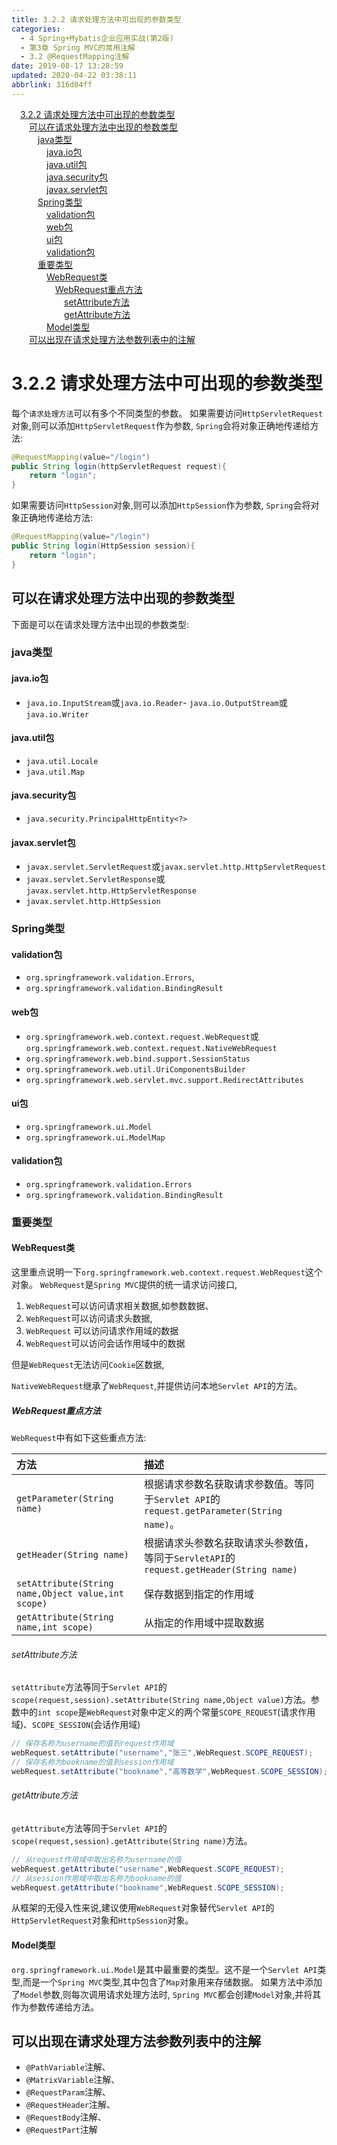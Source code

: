 ```yaml
---
title: 3.2.2 请求处理方法中可出现的参数类型
categories: 
  - 4 Spring+Mybatis企业应用实战(第2版)
  - 第3章 Spring MVC的常用注解
  - 3.2 @RequestMapping注解
date: 2019-08-17 13:28:59
updated: 2020-04-22 03:38:11
abbrlink: 316d04ff
---
```

<div id='my_toc'><a href="/JavaReadingNotes/316d04ff/#3-2-2-请求处理方法中可出现的参数类型" class="header_1">3.2.2 请求处理方法中可出现的参数类型</a>&nbsp;<br><a href="/JavaReadingNotes/316d04ff/#可以在请求处理方法中出现的参数类型" class="header_2">可以在请求处理方法中出现的参数类型</a>&nbsp;<br><a href="/JavaReadingNotes/316d04ff/#java类型" class="header_3">java类型</a>&nbsp;<br><a href="/JavaReadingNotes/316d04ff/#java-io包" class="header_4">java.io包</a>&nbsp;<br><a href="/JavaReadingNotes/316d04ff/#java-util包" class="header_4">java.util包</a>&nbsp;<br><a href="/JavaReadingNotes/316d04ff/#java-security包" class="header_4">java.security包</a>&nbsp;<br><a href="/JavaReadingNotes/316d04ff/#javax-servlet包" class="header_4">javax.servlet包</a>&nbsp;<br><a href="/JavaReadingNotes/316d04ff/#Spring类型" class="header_3">Spring类型</a>&nbsp;<br><a href="/JavaReadingNotes/316d04ff/#validation包" class="header_4">validation包</a>&nbsp;<br><a href="/JavaReadingNotes/316d04ff/#web包" class="header_4">web包</a>&nbsp;<br><a href="/JavaReadingNotes/316d04ff/#ui包" class="header_4">ui包</a>&nbsp;<br><a href="/JavaReadingNotes/316d04ff/#validation包" class="header_4">validation包</a>&nbsp;<br><a href="/JavaReadingNotes/316d04ff/#重要类型" class="header_3">重要类型</a>&nbsp;<br><a href="/JavaReadingNotes/316d04ff/#WebRequest类" class="header_4">WebRequest类</a>&nbsp;<br><a href="/JavaReadingNotes/316d04ff/#WebRequest重点方法" class="header_5">WebRequest重点方法</a>&nbsp;<br><a href="/JavaReadingNotes/316d04ff/#setAttribute方法" class="header_6">setAttribute方法</a>&nbsp;<br><a href="/JavaReadingNotes/316d04ff/#getAttribute方法" class="header_6">getAttribute方法</a>&nbsp;<br><a href="/JavaReadingNotes/316d04ff/#Model类型" class="header_4">Model类型</a>&nbsp;<br><a href="/JavaReadingNotes/316d04ff/#可以出现在请求处理方法参数列表中的注解" class="header_2">可以出现在请求处理方法参数列表中的注解</a>&nbsp;<br></div>
<style>.header_1{margin-left: 1em;}.header_2{margin-left: 2em;}.header_3{margin-left: 3em;}.header_4{margin-left: 4em;}.header_5{margin-left: 5em;}.header_6{margin-left: 6em;}</style>
<!--more-->
<script>if (navigator.platform.search('arm')==-1){document.getElementById('my_toc').style.display = 'none';}var e,p = document.getElementsByTagName('p');while (p.length>0) {e = p[0];e.parentElement.removeChild(e);}</script>

<!--end-->
<!--SSTStart-->
# 3.2.2 请求处理方法中可出现的参数类型
每个`请求处理方法`可以有多个不同类型的参数。
如果需要访问`HttpServletRequest`对象,则可以添加`HttpServletRequest`作为参数, `Spring`会将对象正确地传递给方法:
```java
@RequestMapping(value="/login")
public String login(httpServletRequest request){
    return "login";
}
```
如果需要访问`HttpSession`对象,则可以添加`HttpSession`作为参数, `Spring`会将对象正确地传递给方法:
```java
@RequestMapping(value="/login")
public String login(HttpSession session){
    return "login";
}
```
## 可以在请求处理方法中出现的参数类型
下面是可以在请求处理方法中出现的参数类型:

### java类型
#### java.io包
- `java.io.InputStream`或`java.io.Reader`- `java.io.OutputStream`或`java.io.Writer`

#### java.util包
- `java.util.Locale`
- `java.util.Map`

#### java.security包
- `java.security.PrincipalHttpEntity<?>`

#### javax.servlet包
- `javax.servlet.ServletRequest`或`javax.servlet.http.HttpServletRequest`
- `javax.servlet.ServletResponse`或`javax.servlet.http.HttpServletResponse`
- `javax.servlet.http.HttpSession`

### Spring类型
#### validation包
- `org.springframework.validation.Errors`,
- `org.springframework.validation.BindingResult`

#### web包
- `org.springframework.web.context.request.WebRequest`或`org.springframework.web.context.request.NativeWebRequest`
- `org.springframework.web.bind.support.SessionStatus`
- `org.springframework.web.util.UriComponentsBuilder`
- `org.springframework.web.servlet.mvc.support.RedirectAttributes`

#### ui包
- `org.springframework.ui.Model`
- `org.springframework.ui.ModelMap`

#### validation包
- `org.springframework.validation.Errors`
- `org.springframework.validation.BindingResult`

### 重要类型
#### WebRequest类
这里重点说明一下`org.springframework.web.context.request.WebRequest`这个对象。 `WebRequest`是`Spring MVC`提供的统一请求访问接口,
1. `WebRequest`可以访问请求相关数据,如参数数据、
2. `WebRequest`可以访问请求头数据,
3. `WebRequest` 可以访问请求作用域的数据
4. `WebRequest`可以访问会话作用域中的数据

但是`WebRequest`无法访问`Cookie`区数据,

`NativeWebRequest`继承了`WebRequest`,并提供访问本地`Servlet API`的方法。
##### WebRequest重点方法
`WebRequest`中有如下这些重点方法:

|方法|描述|
|:---|:---|
|`getParameter(String name)`|根据请求参数名获取请求参数值。等同于`Servlet API`的`request.getParameter(String name)`。|
|`getHeader(String name)`|根据请求头参数名获取请求头参数值，等同于`ServletAPI`的`request.getHeader(String name)`|
|`setAttribute(String name,Object value,int scope)`|保存数据到指定的作用域|
|`getAttribute(String name,int scope)`|从指定的作用域中提取数据|

###### setAttribute方法
`setAttribute`方法等同于`Servlet API`的`scope(request,session).setAttribute(String name,Object value)`方法。参数中的`int scope`是`WebRequest`对象中定义的两个常量`SCOPE_REQUEST`(请求作用域)、`SCOPE_SESSION`(会话作用域)
```java
// 保存名称为username的值到request作用域
webRequest.setAttribute("username","张三",WebRequest.SCOPE_REQUEST);
// 保存名称为bookname的值到session作用域
webRequest.setAttribute("bookname","高等数学",WebRequest.SCOPE_SESSION);
```
###### getAttribute方法
`getAttribute`方法等同于`Servlet API`的`scope(request,session).getAttribute(String name)`方法。
```java
// 从request作用域中取出名称为username的值
webRequest.getAttribute("username",WebRequest.SCOPE_REQUEST);
// 从session作用域中取出名称为bookname的值
webRequest.getAttribute("bookname",WebRequest.SCOPE_SESSION);
```
从框架的无侵入性来说,建议使用`WebRequest`对象替代`Servlet API`的`HttpServletRequest`对象和`HttpSession`对象。
#### Model类型
`org.springframework.ui.Model`是其中最重要的类型。这不是一个`Servlet API`类型,而是一个`Spring MVC`类型,其中包含了`Map`对象用来存储数据。
如果方法中添加了`Model`参数,则每次调用请求处理方法时, `Spring MVC`都会创建`Model`对象,并将其作为参数传递给方法。

## 可以出现在请求处理方法参数列表中的注解
- `@PathVariable`注解、
- `@MatrixVariable`注解、
- `@RequestParam`注解、
- `@RequestHeader`注解、
- `@RequestBody`注解、
- `@RequestPart`注解

